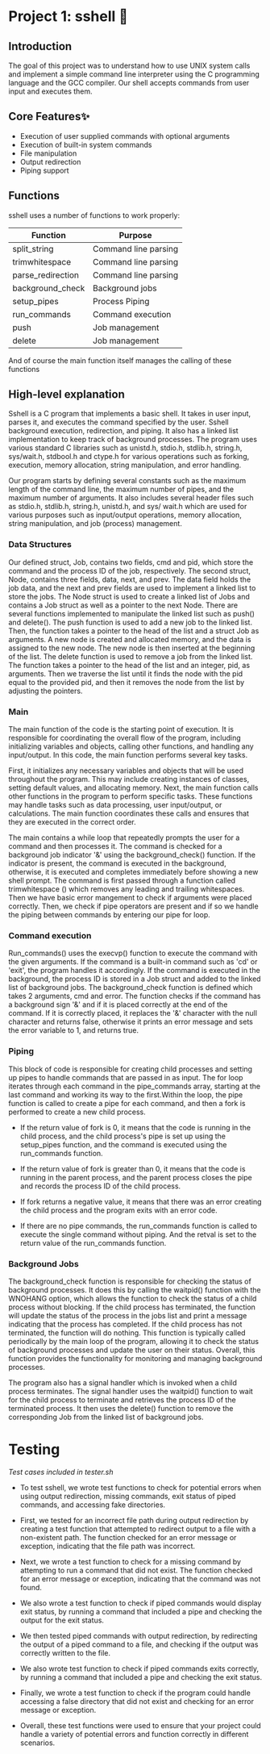# Project 1: sshell 🐚

## Introduction 
The goal of this project was to understand how to use UNIX system calls and implement a
simple command line interpreter using the C programming language and the GCC compiler.
Our shell accepts commands from user input and executes them. 
 
## Core Features✨

- Execution of user supplied commands with optional arguments
- Execution of built-in system commands
- File manipulation
- Output redirection
- Piping support

## Functions
sshell uses a number of functions to work properly:

| Function | Purpose |
| ------ | ------- |
| split_string | Command line parsing |
| trimwhitespace | Command line parsing |
| parse_redirection | Command line parsing |
| background_check | Background jobs |
| setup_pipes | Process Piping |
| run_commands | Command execution |
| push | Job management |
| delete | Job management |


And of course the main function itself manages the calling of these functions

## High-level explanation
Sshell is a C program that implements a basic shell. It takes in user input,
parses it, and executes the command specified by the user. Sshell background
execution, redirection, and piping. It also has a linked list implementation to
keep track of background processes. The program uses various standard C
libraries such as unistd.h, stdio.h, stdlib.h, string.h, sys/wait.h, stdbool.h
and ctype.h for various operations such as forking, execution, memory
allocation, string manipulation, and error handling. 

Our program starts by defining several constants such as the maximum length of the
command line, the maximum number of pipes, and the maximum number of arguments. It also
includes several header files such as stdio.h, stdlib.h, string.h, unistd.h, and sys/
wait.h which are used for various purposes such as input/output operations, memory
allocation, string manipulation, and job (process) management.
 
### Data Structures
Our defined struct, Job, contains two fields, cmd and pid, which store the command and
the process ID of the job, respectively. The second struct, Node, contains three
fields, data, next, and prev. The data field holds the job data, and the next and prev
fields are used to implement a linked list to store the jobs. The Node struct is used
to create a linked list of Jobs and contains a Job struct as well as a pointer to the
next Node. There are several functions implemented to manipulate the linked list such
as push() and delete(). The push function is used to add a new job to the linked list.
Then, the function takes a pointer to the head of the list and a struct Job as
arguments. A new node is created and allocated memory, and the data is assigned to the
new node. The new node is then inserted at the beginning of the list. The delete
function is used to remove a job from the linked list. The function takes a pointer to
the head of the list and an integer, pid, as arguments. Then we traverse the list until
it finds the node with the pid equal to the provided pid, and then it removes the node
from the list by adjusting the pointers.


### Main
The main function of the code is the starting point of execution. It is responsible for 
coordinating the overall flow of the program, including initializing variables and
objects, calling other functions, and handling any input/output. In this code, the main
function performs several key tasks. 

First, it initializes any necessary variables and objects that will be used throughout
the program. This may include creating instances of classes, setting default values,
and allocating memory. Next, the main function calls other functions in the program to
perform specific tasks. These functions may handle tasks such as data processing, user
input/output, or calculations. The main function coordinates these calls and ensures
that they are executed in the correct order.


The main contains a while loop that repeatedly prompts the user for a command and then
processes it. The command is checked for a background job indicator '&' using the
background_check() function. If the indicator is present, the command is executed in
the background, otherwise, it is executed and completes immediately before showing a
new shell prompt. The command is first passed through a function called trimwhitespace
() which removes any leading and trailing whitespaces. Then we have basic error
mangement to check if arguments were placed correctly. Then, we check if pipe operators
are present and if so we handle the piping between commands by entering our pipe for
loop.


### Command execution
Run_commands() uses the execvp() function to execute the command with the given
arguments. If the command is a built-in command such as 'cd' or 'exit', the program
handles it accordingly. If the command is executed in the background, the process ID is
stored in a Job struct and added to the linked list of background jobs. The
background_check function is defined which takes 2 arguments, cmd and error. The
function checks if the command has a background sign '&' and if it is placed correctly
at the end of the command. If it is correctly placed, it replaces the '&' character
with the null character and returns false, otherwise it prints an error message and
sets the error variable to 1, and returns true.

### Piping
This block of code is responsible for creating child processes and setting up pipes to
handle commands that are passed in as input. The for loop iterates through each command
in the pipe_commands array, starting at the last command and working its way to the
first.Within the loop, the pipe function is called to create a pipe for each command,
and then a fork is performed to create a new child process.

  * If the return value of fork is 0, it means that the code is running in the child
  process, and the child process's pipe is set up using the setup_pipes function, and
  the command is executed using the run_commands function.
  

  * If the return value of fork is greater than 0, it means that the code is running in
  the parent process, and the parent process closes the pipe and records the process ID
  of the child process.

  * If fork returns a negative value, it means that there was an error creating the
  child process and the program exits with an error code.

  * If there are no pipe commands, the run_commands function is called to execute the
  single command without piping. And the retval is set to the return value of the
  run_commands function.
  
### Background Jobs
The background_check function is responsible for checking the status of background
processes. It does this by calling the waitpid() function with the WNOHANG option,
which allows the function to check the status of a child process without blocking. If
the child process has terminated, the function will update the status of the process in
the jobs list and print a message indicating that the process has completed. If the
child process has not terminated, the function will do nothing. This function is
typically called periodically by the main loop of the program, allowing it to check the
status of background processes and update the user on their status. Overall, this
function provides the functionality for monitoring and managing background processes.


The program also has a signal handler which is invoked when a child process terminates.
The signal handler uses the waitpid() function to wait for the child process to
terminate and retrieves the process ID of the terminated process. It then uses the
delete() function to remove the corresponding Job from the linked list of background
jobs.

# Testing

_Test cases included in tester.sh_

* To test sshell, we wrote test functions to check for potential errors when
using output redirection, missing commands, exit status of piped commands, and
accessing fake directories.

* First, we tested for an incorrect file path during output redirection by
creating a test function that attempted to redirect output to a file with a
non-existent path. The function checked for an error message or exception,
indicating that the file path was incorrect.

* Next, we wrote a test function to check for a missing command by attempting
to run a command that did not exist. The function checked for an error message
or exception, indicating that the command was not found.

* We also wrote a test function to check if piped commands would display exit
status, by running a command that included a pipe and checking the output for
the exit status.

* We then tested piped commands with output redirection, by redirecting the
output of a piped command to a file, and checking if the output was correctly
written to the file.

* We also wrote test function to check if piped commands exits correctly, by
running a command that included a pipe and checking the exit status.

* Finally, we wrote a test function to check if the program could handle
accessing a false directory that did not exist and checking for an error
message or exception.

* Overall, these test functions were used to ensure that your project could
handle a variety of potential errors and function correctly in different
scenarios.



